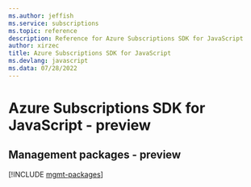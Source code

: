 ```yaml
---
ms.author: jeffish
ms.service: subscriptions
ms.topic: reference
description: Reference for Azure Subscriptions SDK for JavaScript
author: xirzec
title: Azure Subscriptions SDK for JavaScript
ms.devlang: javascript
ms.data: 07/28/2022
---
```

# Azure Subscriptions SDK for JavaScript - preview

## Management packages - preview
[!INCLUDE [mgmt-packages](subscriptions-mgmt-index.md)]

